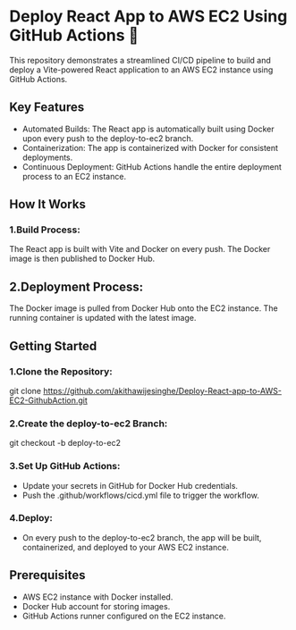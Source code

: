 # Deploy React App to AWS EC2 Using GitHub Actions 🚀
This repository demonstrates a streamlined CI/CD pipeline to build and deploy a Vite-powered React application to an AWS EC2 instance using GitHub Actions.

## Key Features
- Automated Builds: The React app is automatically built using Docker upon every push to the deploy-to-ec2 branch.
- Containerization: The app is containerized with Docker for consistent deployments.
- Continuous Deployment: GitHub Actions handle the entire deployment process to an EC2 instance.
  
## How It Works
### 1.Build Process:

The React app is built with Vite and Docker on every push.
The Docker image is then published to Docker Hub.

## 2.Deployment Process:

The Docker image is pulled from Docker Hub onto the EC2 instance.
The running container is updated with the latest image.

## Getting Started

### 1.Clone the Repository:

  git clone https://github.com/akithawijesinghe/Deploy-React-app-to-AWS-EC2-GithubAction.git

### 2.Create the deploy-to-ec2 Branch:

  git checkout -b deploy-to-ec2

### 3.Set Up GitHub Actions:

- Update your secrets in GitHub for Docker Hub credentials.
- Push the .github/workflows/cicd.yml file to trigger the workflow.

### 4.Deploy:

- On every push to the deploy-to-ec2 branch, the app will be built, containerized, and deployed to your AWS EC2 instance.

## Prerequisites

- AWS EC2 instance with Docker installed.
- Docker Hub account for storing images.
- GitHub Actions runner configured on the EC2 instance.


